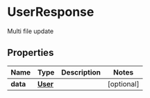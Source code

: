 
# UserResponse

Multi file update

## Properties
Name | Type | Description | Notes
------------ | ------------- | ------------- | -------------
**data** | [**User**](User.md) |  |  [optional]



